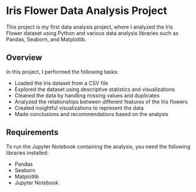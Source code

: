 # Iris Flower Data Analysis Project

This project is my first data analysis project, where I analyzed the Iris Flower dataset using Python and various data analysis libraries such as Pandas, Seaborn, and Matplotlib.

## Overview

In this project, I performed the following tasks:
- Loaded the Iris dataset from a CSV file
- Explored the dataset using descriptive statistics and visualizations
- Cleaned the data by handling missing values and duplicates
- Analyzed the relationships between different features of the Iris flowers
- Created insightful visualizations to represent the data
- Made conclusions and recommendations based on the analysis

## Requirements

To run the Jupyter Notebook containing the analysis, you need the following libraries installed:
- Pandas
- Seaborn
- Matplotlib
- Jupyter Notebook
